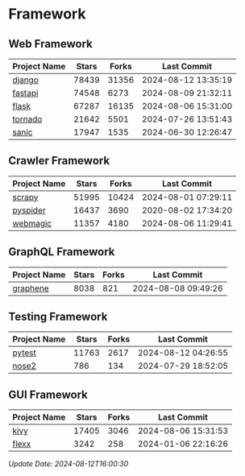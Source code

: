 # Framework

## Web Framework
| Project Name | Stars | Forks | Last Commit |
| ------------ | ----- | ----- | ----------- |
| [django](https://github.com/django/django) | 78439 | 31356 | 2024-08-12 13:35:19 |
| [fastapi](https://github.com/fastapi/fastapi) | 74548 | 6273 | 2024-08-09 21:32:11 |
| [flask](https://github.com/pallets/flask) | 67287 | 16135 | 2024-08-06 15:31:00 |
| [tornado](https://github.com/tornadoweb/tornado) | 21642 | 5501 | 2024-07-26 13:51:43 |
| [sanic](https://github.com/sanic-org/sanic) | 17947 | 1535 | 2024-06-30 12:26:47 |

## Crawler Framework
| Project Name | Stars | Forks | Last Commit |
| ------------ | ----- | ----- | ----------- |
| [scrapy](https://github.com/scrapy/scrapy) | 51995 | 10424 | 2024-08-01 07:29:11 |
| [pyspider](https://github.com/binux/pyspider) | 16437 | 3690 | 2020-08-02 17:34:20 |
| [webmagic](https://github.com/code4craft/webmagic) | 11357 | 4180 | 2024-08-06 11:29:41 |

## GraphQL Framework
| Project Name | Stars | Forks | Last Commit |
| ------------ | ----- | ----- | ----------- |
| [graphene](https://github.com/graphql-python/graphene) | 8038 | 821 | 2024-08-08 09:49:26 |

## Testing Framework
| Project Name | Stars | Forks | Last Commit |
| ------------ | ----- | ----- | ----------- |
| [pytest](https://github.com/pytest-dev/pytest) | 11763 | 2617 | 2024-08-12 04:26:55 |
| [nose2](https://github.com/nose-devs/nose2) | 786 | 134 | 2024-07-29 18:52:05 |

## GUI Framework
| Project Name | Stars | Forks | Last Commit |
| ------------ | ----- | ----- | ----------- |
| [kivy](https://github.com/kivy/kivy) | 17405 | 3046 | 2024-08-06 15:31:53 |
| [flexx](https://github.com/flexxui/flexx) | 3242 | 258 | 2024-01-06 22:16:26 |

*Update Date: 2024-08-12T16:00:30*